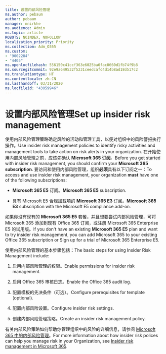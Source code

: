 ```yaml
---
title: 设置内部风险管理
ms.author: pebaum
author: pebaum
manager: mnirkhe
ms.audience: Admin
ms.topic: article
ROBOTS: NOINDEX, NOFOLLOW
localization_priority: Priority
ms.collection: Adm_O365
ms.custom:
- "9002284"
- "4405"
ms.openlocfilehash: 556150c41ccf363e6025ba6fac0660d1fb74f9b8
ms.sourcegitcommit: 92e9a649532f5231ceedcafc4d14b8ad18d517c2
ms.translationtype: HT
ms.contentlocale: zh-CN
ms.lasthandoff: 03/31/2020
ms.locfileid: "43059946"
---
```

# <a name="set-up-insider-risk-management"></a><span data-ttu-id="25afb-102">设置内部风险管理</span><span class="sxs-lookup"><span data-stu-id="25afb-102">Set up insider risk management</span></span>

<span data-ttu-id="25afb-103">使用内部风险管理策略确定风险的活动和管理工具，以便对组织中的风险警报执行操作。</span><span class="sxs-lookup"><span data-stu-id="25afb-103">Use insider risk management policies to identify risky activities and management tools to take action on risk alerts in your organization.</span></span> <span data-ttu-id="25afb-104">在开始使用内部风险管理之前，应该先确认 **Microsoft 365 订阅**。</span><span class="sxs-lookup"><span data-stu-id="25afb-104">Before you get started with insider risk management, you should confirm your **Microsoft 365 subscription**.</span></span> <span data-ttu-id="25afb-105">要访问和使用内部风险管理，组织**必须**具有以下订阅之一：</span><span class="sxs-lookup"><span data-stu-id="25afb-105">To access and use insider risk management, your organization **must** have one of the following subscriptions:</span></span>

- <span data-ttu-id="25afb-106">**Microsoft 365 E5** 订阅。</span><span class="sxs-lookup"><span data-stu-id="25afb-106">**Microsoft 365 E5** subscription.</span></span>

- <span data-ttu-id="25afb-107">具有 Microsoft E5 合规加载项的 **Microsoft 365 E3** 订阅。</span><span class="sxs-lookup"><span data-stu-id="25afb-107">**Microsoft 365 E3** subscription with the Microsoft E5 compliance add-on.</span></span>

<span data-ttu-id="25afb-108">如果你没有现有的 **Microsoft 365 E5** 套餐，并且想要尝试内部风险管理，可将 Microsoft 365 添加到现有 Office 365 订阅，或注册 Microsoft 365 Enterprise E5 的试用版。</span><span class="sxs-lookup"><span data-stu-id="25afb-108">If you don't have an existing **Microsoft 365 E5** plan and want to try insider risk management, you can add Microsoft 365 to your existing Office 365 subscription or Sign up for a trial of Microsoft 365 Enterprise E5.</span></span>

<span data-ttu-id="25afb-109">使用内部风险管理的基本步骤包括：</span><span class="sxs-lookup"><span data-stu-id="25afb-109">The basic steps for using Insider Risk Management include:</span></span>

1. <span data-ttu-id="25afb-110">启用内部风险管理的权限。</span><span class="sxs-lookup"><span data-stu-id="25afb-110">Enable permissions for insider risk management.</span></span>

2. <span data-ttu-id="25afb-111">启用 Office 365 审核日志。</span><span class="sxs-lookup"><span data-stu-id="25afb-111">Enable the Office 365 audit log.</span></span>

3. <span data-ttu-id="25afb-112">配置模板的先决条件（可选）。</span><span class="sxs-lookup"><span data-stu-id="25afb-112">Configure prerequisites for template (optional).</span></span>

4. <span data-ttu-id="25afb-113">配置内部风险设置。</span><span class="sxs-lookup"><span data-stu-id="25afb-113">Configure insider risk settings.</span></span>

5. <span data-ttu-id="25afb-114">创建内部风险管理策略。</span><span class="sxs-lookup"><span data-stu-id="25afb-114">Create an insider risk management policy.</span></span>

<span data-ttu-id="25afb-115">有关内部风险策略如何帮助你管理组织中的风险的详细信息，请参阅 [Microsoft 365 中的内部风险管理](https://go.microsoft.com/fwlink/?linkid=2123907)。</span><span class="sxs-lookup"><span data-stu-id="25afb-115">For more information about how insider risk polices can help you manage risk in your Organization, see [Insider risk management in Microsoft 365](https://go.microsoft.com/fwlink/?linkid=2123907).</span></span>
